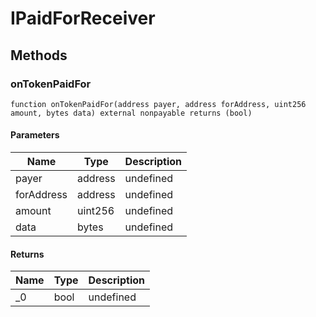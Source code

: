 # IPaidForReceiver









## Methods

### onTokenPaidFor

```solidity
function onTokenPaidFor(address payer, address forAddress, uint256 amount, bytes data) external nonpayable returns (bool)
```





#### Parameters

| Name | Type | Description |
|---|---|---|
| payer | address | undefined |
| forAddress | address | undefined |
| amount | uint256 | undefined |
| data | bytes | undefined |

#### Returns

| Name | Type | Description |
|---|---|---|
| _0 | bool | undefined |




